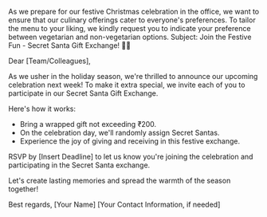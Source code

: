 As we prepare for our festive Christmas celebration in the office, we want to ensure that our culinary offerings cater to everyone's preferences. To tailor the menu to your liking, we kindly request you to indicate your preference between vegetarian and non-vegetarian options.
Subject: Join the Festive Fun - Secret Santa Gift Exchange! 🎁🎅

Dear [Team/Colleagues],

As we usher in the holiday season, we're thrilled to announce our upcoming celebration next week! To make it extra special, we invite each of you to participate in our Secret Santa Gift Exchange.

Here's how it works:
- Bring a wrapped gift not exceeding ₹200.
- On the celebration day, we'll randomly assign Secret Santas.
- Experience the joy of giving and receiving in this festive exchange.

RSVP by [Insert Deadline] to let us know you're joining the celebration and participating in the Secret Santa exchange.

Let's create lasting memories and spread the warmth of the season together!

Best regards,
[Your Name]
[Your Contact Information, if needed]
